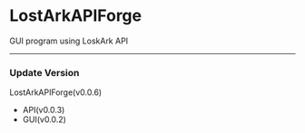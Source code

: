 # LostArkAPIForge
GUI program using LoskArk API

- - -

### Update Version
LostArkAPIForge(v0.0.6)
- API(v0.0.3)
- GUI(v0.0.2)